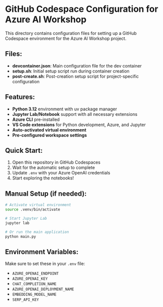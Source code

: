 # GitHub Codespace Configuration for Azure AI Workshop

This directory contains configuration files for setting up a GitHub Codespace environment for the Azure AI Workshop project.

## Files:

- **devcontainer.json**: Main configuration file for the dev container
- **setup.sh**: Initial setup script run during container creation
- **post-create.sh**: Post-creation setup script for project-specific configuration

## Features:

- **Python 3.12** environment with uv package manager
- **Jupyter Lab/Notebook** support with all necessary extensions
- **Azure CLI** pre-installed
- **VS Code extensions** for Python development, Azure, and Jupyter
- **Auto-activated virtual environment**
- **Pre-configured workspace settings**

## Quick Start:

1. Open this repository in GitHub Codespaces
2. Wait for the automatic setup to complete
3. Update `.env` with your Azure OpenAI credentials
4. Start exploring the notebooks!

## Manual Setup (if needed):

```bash
# Activate virtual environment
source .venv/bin/activate

# Start Jupyter Lab
jupyter lab

# Or run the main application
python main.py
```

## Environment Variables:

Make sure to set these in your `.env` file:
- `AZURE_OPENAI_ENDPOINT`
- `AZURE_OPENAI_KEY`
- `CHAT_COMPLETION_NAME`
- `AZURE_OPENAI_DEPLOYMENT_NAME`
- `EMBEDDING_MODEL_NAME`
- `SERP_API_KEY`
